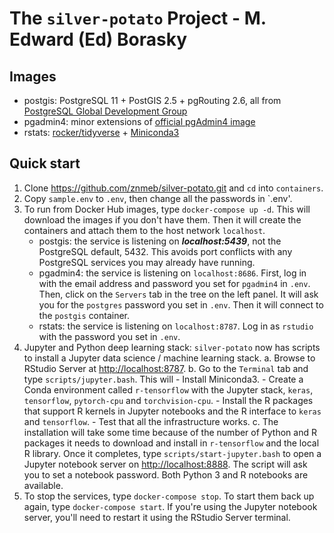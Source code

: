 # The `silver-potato` Project - M. Edward (Ed) Borasky

## Images
* postgis: PostgreSQL 11 + PostGIS 2.5 + pgRouting 2.6, all from [PostgreSQL Global Development Group](https://wiki.postgresql.org/wiki/Apt)
* pgadmin4: minor extensions of [official pgAdmin4 image](https://hub.docker.com/r/dpage/pgadmin4/)
* rstats: [rocker/tidyverse](https://hub.docker.com/r/rocker/tidyverse) + [Miniconda3](https://docs.conda.io/en/latest/miniconda.html)

## Quick start
1. Clone <https://github.com/znmeb/silver-potato.git> and `cd` into `containers`.
2. Copy `sample.env` to `.env`, then change all the passwords in `.env'.
3. To run from Docker Hub images, type `docker-compose up -d`. This will download the images if you don't have them. Then it will create the containers and attach them to the host network `localhost`.
    * postgis: the service is listening on ***localhost:5439***, not the PostgreSQL default, 5432. This avoids port conflicts with any PostgreSQL services you may already have running.
    * pgadmin4: the service is listening on `localhost:8686`. First, log in with the email address and password you set for `pgadmin4` in `.env`. Then, click on the `Servers` tab in the tree on the left panel. It will ask you for the `postgres` password you set in `.env`. Then it will connect to the `postgis` container.
    * rstats: the service is listening on `localhost:8787`. Log in as `rstudio` with the password you set in `.env`.
4. Jupyter and Python deep learning stack: `silver-potato` now has scripts to install a Jupyter data science / machine learning stack.
    a. Browse to RStudio Server at <http://localhost:8787>.
    b. Go to the `Terminal` tab and type `scripts/jupyter.bash`. This will
        - Install Miniconda3.
        - Create a Conda environment called `r-tensorflow` with the Jupyter stack, `keras`, `tensorflow`, `pytorch-cpu` and `torchvision-cpu`.
        - Install the R packages that support R kernels in Jupyter notebooks and the R interface to `keras` and `tensorflow`.
        - Test that all the infrastructure works.
    c. The installation will take some time because of the number of Python and R packages it needs to download and install in `r-tensorflow` and the local R library. Once it completes, type `scripts/start-jupyter.bash` to open a Jupyter notebook server on <http://localhost:8888>. The script will ask you to set a notebook password. Both Python 3 and R notebooks are available.
5. To stop the services, type `docker-compose stop`. To start them back up again, type `docker-compose start`. If you're using the Jupyter notebook server, you'll need to restart it using the RStudio Server terminal.
